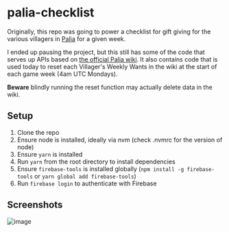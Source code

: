 # palia-checklist

Originally, this repo was going to power a checklist for gift giving for the various villagers in [Palia](https://palia.com/) for a given week.

I ended up pausing the project, but this still has some of the code that serves up APIs based on [the official Palia wiki](https://palia.wiki.gg/wiki/Palia_Wiki). It also contains code that is used today to reset each Villager's Weekly Wants in the wiki at the start of each game week (4am UTC Mondays).

**Beware** blindly running the reset function may actually delete data in the wiki.

## Setup

1. Clone the repo
1. Ensure node is installed, ideally via nvm (check .nvmrc for the version of node)
1. Ensure `yarn` is installed
1. Run `yarn` from the root directory to install dependencies
1. Ensure `firebase-tools` is installed globally (`npm install -g firebase-tools` or `yarn global add firebase-tools`)
1. Run `firebase login` to authenticate with Firebase

## Screenshots

![image](https://github.com/user-attachments/assets/ef240138-a2f7-41f6-8827-3b738565ae47)

